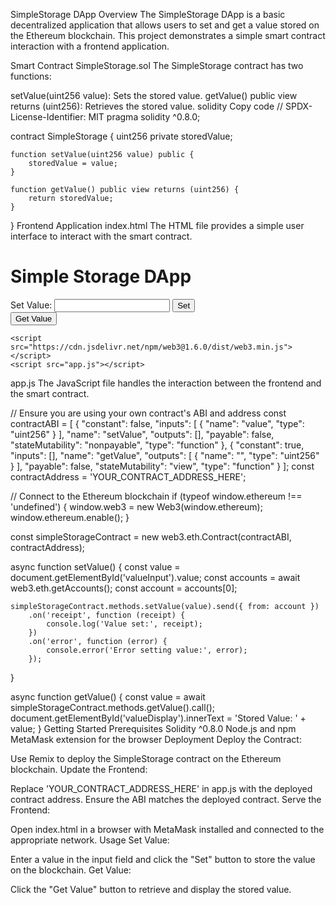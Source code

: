 SimpleStorage DApp
Overview
The SimpleStorage DApp is a basic decentralized application that allows users to set and get a value stored on the Ethereum blockchain. This project demonstrates a simple smart contract interaction with a frontend application.

Smart Contract
SimpleStorage.sol
The SimpleStorage contract has two functions:

setValue(uint256 value): Sets the stored value.
getValue() public view returns (uint256): Retrieves the stored value.
solidity
Copy code
// SPDX-License-Identifier: MIT
pragma solidity ^0.8.0;

contract SimpleStorage {
    uint256 private storedValue;

    function setValue(uint256 value) public {
        storedValue = value;
    }

    function getValue() public view returns (uint256) {
        return storedValue;
    }
}
Frontend Application
index.html
The HTML file provides a simple user interface to interact with the smart contract.


<!DOCTYPE html>
<html lang="en">
<head>
    <meta charset="UTF-8">
    <meta name="viewport" content="width=device-width, initial-scale=1.0">
    <title>Simple Storage</title>
</head>
<body>
    <h1>Simple Storage DApp</h1>
    <div>
        <label for="valueInput">Set Value:</label>
        <input type="number" id="valueInput">
        <button onclick="setValue()">Set</button>
    </div>
    <div>
        <button onclick="getValue()">Get Value</button>
        <p id="valueDisplay"></p>
    </div>

    <script src="https://cdn.jsdelivr.net/npm/web3@1.6.0/dist/web3.min.js"></script>
    <script src="app.js"></script>
</body>
</html>
app.js
The JavaScript file handles the interaction between the frontend and the smart contract.


// Ensure you are using your own contract's ABI and address
const contractABI = [
    {
        "constant": false,
        "inputs": [
            {
                "name": "value",
                "type": "uint256"
            }
        ],
        "name": "setValue",
        "outputs": [],
        "payable": false,
        "stateMutability": "nonpayable",
        "type": "function"
    },
    {
        "constant": true,
        "inputs": [],
        "name": "getValue",
        "outputs": [
            {
                "name": "",
                "type": "uint256"
            }
        ],
        "payable": false,
        "stateMutability": "view",
        "type": "function"
    }
];
const contractAddress = 'YOUR_CONTRACT_ADDRESS_HERE';

// Connect to the Ethereum blockchain
if (typeof window.ethereum !== 'undefined') {
    window.web3 = new Web3(window.ethereum);
    window.ethereum.enable();
}

const simpleStorageContract = new web3.eth.Contract(contractABI, contractAddress);

async function setValue() {
    const value = document.getElementById('valueInput').value;
    const accounts = await web3.eth.getAccounts();
    const account = accounts[0];

    simpleStorageContract.methods.setValue(value).send({ from: account })
        .on('receipt', function (receipt) {
            console.log('Value set:', receipt);
        })
        .on('error', function (error) {
            console.error('Error setting value:', error);
        });
}

async function getValue() {
    const value = await simpleStorageContract.methods.getValue().call();
    document.getElementById('valueDisplay').innerText = 'Stored Value: ' + value;
}
Getting Started
Prerequisites
Solidity ^0.8.0
Node.js and npm
MetaMask extension for the browser
Deployment
Deploy the Contract:

Use Remix to deploy the SimpleStorage contract on the Ethereum blockchain.
Update the Frontend:

Replace 'YOUR_CONTRACT_ADDRESS_HERE' in app.js with the deployed contract address.
Ensure the ABI matches the deployed contract.
Serve the Frontend:

Open index.html in a browser with MetaMask installed and connected to the appropriate network.
Usage
Set Value:

Enter a value in the input field and click the "Set" button to store the value on the blockchain.
Get Value:

Click the "Get Value" button to retrieve and display the stored value.

